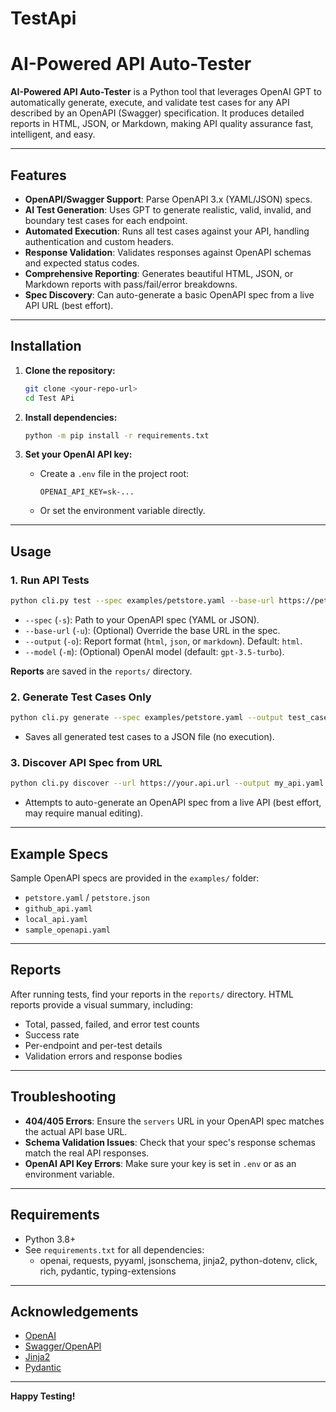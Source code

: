 # TestApi

# AI-Powered API Auto-Tester

**AI-Powered API Auto-Tester** is a Python tool that leverages OpenAI GPT to automatically generate, execute, and validate test cases for any API described by an OpenAPI (Swagger) specification. It produces detailed reports in HTML, JSON, or Markdown, making API quality assurance fast, intelligent, and easy.

---

## Features

- **OpenAPI/Swagger Support**: Parse OpenAPI 3.x (YAML/JSON) specs.
- **AI Test Generation**: Uses GPT to generate realistic, valid, invalid, and boundary test cases for each endpoint.
- **Automated Execution**: Runs all test cases against your API, handling authentication and custom headers.
- **Response Validation**: Validates responses against OpenAPI schemas and expected status codes.
- **Comprehensive Reporting**: Generates beautiful HTML, JSON, or Markdown reports with pass/fail/error breakdowns.
- **Spec Discovery**: Can auto-generate a basic OpenAPI spec from a live API URL (best effort).

---

## Installation

1. **Clone the repository:**
   ```bash
   git clone <your-repo-url>
   cd Test APi
   ```

2. **Install dependencies:**
   ```bash
   python -m pip install -r requirements.txt
   ```

3. **Set your OpenAI API key:**
   - Create a `.env` file in the project root:
     ```
     OPENAI_API_KEY=sk-...
     ```
   - Or set the environment variable directly.

---

## Usage

### 1. Run API Tests

```bash
python cli.py test --spec examples/petstore.yaml --base-url https://petstore3.swagger.io/api/v3 --output html
```

- `--spec` (`-s`): Path to your OpenAPI spec (YAML or JSON).
- `--base-url` (`-u`): (Optional) Override the base URL in the spec.
- `--output` (`-o`): Report format (`html`, `json`, or `markdown`). Default: `html`.
- `--model` (`-m`): (Optional) OpenAI model (default: `gpt-3.5-turbo`).

**Reports** are saved in the `reports/` directory.

### 2. Generate Test Cases Only

```bash
python cli.py generate --spec examples/petstore.yaml --output test_cases.json
```

- Saves all generated test cases to a JSON file (no execution).

### 3. Discover API Spec from URL

```bash
python cli.py discover --url https://your.api.url --output my_api.yaml
```

- Attempts to auto-generate an OpenAPI spec from a live API (best effort, may require manual editing).

---

## Example Specs

Sample OpenAPI specs are provided in the `examples/` folder:
- `petstore.yaml` / `petstore.json`
- `github_api.yaml`
- `local_api.yaml`
- `sample_openapi.yaml`

---

## Reports

After running tests, find your reports in the `reports/` directory. HTML reports provide a visual summary, including:
- Total, passed, failed, and error test counts
- Success rate
- Per-endpoint and per-test details
- Validation errors and response bodies

---

## Troubleshooting

- **404/405 Errors**: Ensure the `servers` URL in your OpenAPI spec matches the actual API base URL.
- **Schema Validation Issues**: Check that your spec's response schemas match the real API responses.
- **OpenAI API Key Errors**: Make sure your key is set in `.env` or as an environment variable.

---

## Requirements

- Python 3.8+
- See `requirements.txt` for all dependencies:
  - openai, requests, pyyaml, jsonschema, jinja2, python-dotenv, click, rich, pydantic, typing-extensions

---

## Acknowledgements

- [OpenAI](https://openai.com/)
- [Swagger/OpenAPI](https://swagger.io/)
- [Jinja2](https://jinja.palletsprojects.com/)
- [Pydantic](https://docs.pydantic.dev/)

---

**Happy Testing!** 
